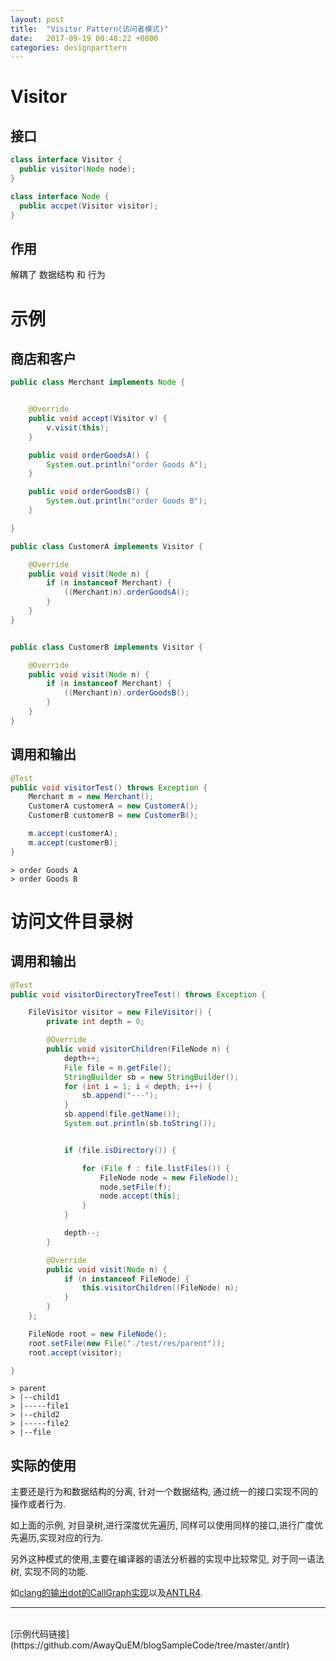 ```yaml
---
layout: post
title:  "Visitor Pattern(访问者模式)"
date:   2017-09-19 00:48:22 +0800
categories: designparttern
---
```


# Visitor

## 接口
```java
class interface Visitor {
  public visitor(Node node);
}

class interface Node {
  public accpet(Visitor visitor);
}
```

## 作用
解耦了 数据结构 和 行为


# 示例

## 商店和客户
```java
public class Merchant implements Node {


    @Override
    public void accept(Visitor v) {
        v.visit(this);
    }

    public void orderGoodsA() {
        System.out.println("order Goods A");
    }

    public void orderGoodsB() {
        System.out.println("order Goods B");
    }

}

public class CustomerA implements Visitor {

    @Override
    public void visit(Node n) {
        if (n instanceof Merchant) {
            ((Merchant)n).orderGoodsA();
        }
    }
}


public class CustomerB implements Visitor {

    @Override
    public void visit(Node n) {
        if (n instanceof Merchant) {
            ((Merchant)n).orderGoodsB();
        }
    }
}

```

## 调用和输出
```java
@Test
public void visitorTest() throws Exception {
    Merchant m = new Merchant();
    CustomerA customerA = new CustomerA();
    CustomerB customerB = new CustomerB();

    m.accept(customerA);
    m.accept(customerB);
}
```
```shell
> order Goods A
> order Goods B
```

# 访问文件目录树

## 调用和输出
```java
@Test
public void visitorDirectoryTreeTest() throws Exception {

    FileVisitor visitor = new FileVisitor() {
        private int depth = 0;

        @Override
        public void visitorChildren(FileNode n) {
            depth++;
            File file = n.getFile();
            StringBuilder sb = new StringBuilder();
            for (int i = 1; i < depth; i++) {
                sb.append("---");
            }
            sb.append(file.getName());
            System.out.println(sb.toString());


            if (file.isDirectory()) {

                for (File f : file.listFiles()) {
                    FileNode node = new FileNode();
                    node.setFile(f);
                    node.accept(this);
                }
            }

            depth--;
        }

        @Override
        public void visit(Node n) {
            if (n instanceof FileNode) {
                this.visitorChildren((FileNode) n);
            }
        }
    };

    FileNode root = new FileNode();
    root.setFile(new File("./test/res/parent"));
    root.accept(visitor);

}
```

```shell
> parent
> |--child1
> |-----file1
> |--child2
> |-----file2
> |--file
```

## 实际的使用

主要还是行为和数据结构的分离, 针对一个数据结构, 通过统一的接口实现不同的操作或者行为.

如上面的示例, 对目录树,进行深度优先遍历, 同样可以使用同样的接口,进行广度优先遍历,实现对应的行为.

另外这种模式的使用,主要在编译器的语法分析器的实现中比较常见, 对于同一语法树, 实现不同的功能.

如[clang的输出dot的CallGraph实现](https://github.com/llvm-mirror/clang/blob/master/lib/Analysis/CallGraph.cpp)以及[ANTLR4](https://github.com/antlr/antlr4).

--------
<br/>
[示例代码链接](https://github.com/AwayQuEM/blogSampleCode/tree/master/antlr)